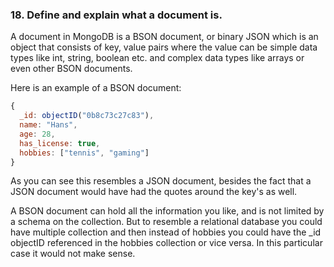 ### 18. Define and explain what a document is.

A document in MongoDB is a BSON document, or binary JSON which is an object that consists of key, value pairs where the value can be simple data types like int, string, boolean etc. and complex data types like arrays or even other BSON documents.

Here is an example of a BSON document:

```javascript
{
  _id: objectID("0b8c73c27c83"),
  name: "Hans",
  age: 28,
  has_license: true,
  hobbies: ["tennis", "gaming"]
}
```

As you can see this resembles a JSON document, besides the fact that a JSON document would have had the quotes around the key's as well.

A BSON document can hold all the information you like, and is not limited by a schema on the collection. But to resemble a relational database you could have multiple collection and then instead of hobbies you could have the _id objectID referenced in the hobbies collection or vice versa. In this particular case it would not make sense.